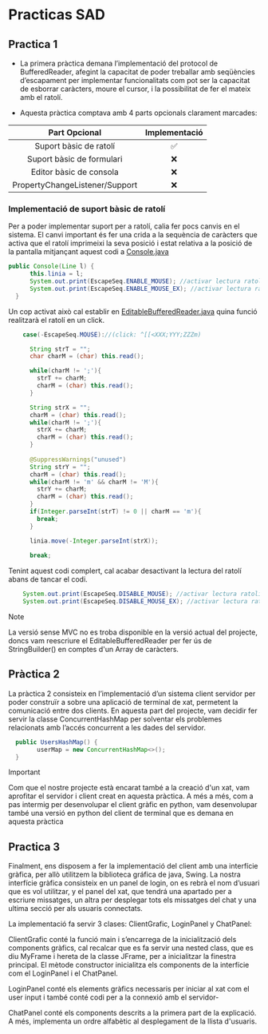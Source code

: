 # Practicas SAD

## Practica 1

- La primera pràctica demana l’implementació del protocol de BufferedReader, afegint la capacitat de poder treballar amb seqüències d’escapament per implementar funcionalitats com pot ser la capacitat de esborrar caràcters, moure el cursor, i la possibilitat de fer el mateix amb el ratolí.

- Aquesta pràctica comptava amb 4 parts opcionals clarament marcades:

| **Part Opcional**                       | **Implementació** | 
|:---------------------------------------:|:---------:|
| Suport bàsic de ratolí                  | ✅       |
| Suport bàsic de formulari               | ❌       |
| Editor bàsic de consola                 | ❌       |
| PropertyChangeListener/Support          | ❌       |

### Implementació de suport bàsic de ratolí

  Per a poder implementar suport per a ratolí, calia fer pocs canvis en el sistema. El canvi important és fer una crida a la sequència de caràcters que activa que el ratolí imprimeixi la seva posició i estat relativa a la posició de la pantalla
  mitjançant aquest codi a [Console.java](src/EditableBufferedReader/Console.java)
  ```java
  public Console(Line l) {
        this.linia = l;
        System.out.print(EscapeSeq.ENABLE_MOUSE); //activar lectura ratolí
        System.out.print(EscapeSeq.ENABLE_MOUSE_EX); //activar lectura ratolí extensa (click: ^[[<XXX;YYY;ZZZm )
    }
  ```
Un cop activat això cal establir en [EditableBufferedReader.java](src/EditableBufferedReader/EditableBufferedReader.java) quina funció realitzarà el ratolí en un click.
```java
    case(-EscapeSeq.MOUSE)://(click: ^[[<XXX;YYY;ZZZm)

      String strT = "";
      char charM = (char) this.read();

      while(charM != ';'){
        strT += charM;
        charM = (char) this.read();
      }  

      String strX = "";
      charM = (char) this.read();
      while(charM != ';'){
        strX += charM;
        charM = (char) this.read();
      }
      
      @SuppressWarnings("unused") 
      String strY = "";
      charM = (char) this.read();
      while(charM != 'm' && charM != 'M'){
        strY += charM;
        charM = (char) this.read();
      }
      if(Integer.parseInt(strT) != 0 || charM == 'm'){
        break;
      }

      linia.move(-Integer.parseInt(strX));
      
      break;
```
Tenint aquest codi complert, cal acabar desactivant la lectura del ratolí abans de tancar el codi. 
```java
    System.out.print(EscapeSeq.DISABLE_MOUSE); //activar lectura ratolí
    System.out.print(EscapeSeq.DISABLE_MOUSE_EX); //activar lectura ratolí extensa (click: ^[[<XXX;YYY;ZZZm )
```

> [!NOTE]
> La versió sense MVC no es troba disponible en la versió actual del projecte, doncs vam reescriure el EditableBufferedReader per fer ús de StringBuilder() en comptes d'un Array de caràcters.

## Pràctica 2

La pràctica 2 consisteix en l’implementació d’un sistema client servidor per poder construïr a sobre una aplicació de terminal de xat, permetent la comunicació entre dos clients. En aquesta part del projecte, vam decidir fer servir la classe ConcurrentHashMap per solventar els problemes relacionats amb l’accés concurrent a les dades del servidor.

```java
  public UsersHashMap() {
        userMap = new ConcurrentHashMap<>();
  }
```


> [!IMPORTANT]
> Com que el nostre projecte està encarat també a la creació d'un xat, vam aprofitar el servidor i client creat en aquesta pràctica.
> A més a més, com a pas intermig per desenvolupar el client gràfic en python, vam desenvolupar també una versió en python del client de terminal
> que es demana en aquesta pràctica

## Practica 3

Finalment, ens disposem a fer la implementació del client amb una interfície gràfica, per allò utilitzem la biblioteca gráfica de java, Swing. La nostra interfície gràfica consisteix en un panel de login, on es rebrà el nom d’usuari que es vol utilitzar, y el panel del xat, que tendrá una apartado per a escriure missatges, un altra per desplegar tots els missatges del chat y una ultima secció per als usuaris connectats.

La implementació fa servir 3 clases: ClientGrafic, LoginPanel y ChatPanel:
 
ClientGrafic conté la funció main i s’encarrega de la inicialització dels components gràfics, cal recalcar que es fa servir una nested class, que es diu MyFrame i hereta de la classe JFrame, per a inicialitzar la finestra principal. El mètode constructor inicialitza els components de la interfície com el LoginPanel i el ChatPanel.

LoginPanel conté els elements gràfics necessaris per iniciar al xat com el user input i també conté codi per a la connexió amb el servidor-

ChatPanel conté els components descrits a la primera part de la explicació. A més, implementa un ordre alfabètic al desplegament de la llista d'usuaris.

